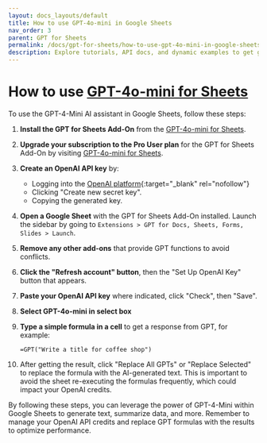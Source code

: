```yaml
---
layout: docs_layouts/default
title: How to use GPT-4o-mini in Google Sheets
nav_order: 3
parent: GPT for Sheets
permalink: /docs/gpt-for-sheets/how-to-use-gpt-4o-mini-in-google-sheets
description: Explore tutorials, API docs, and dynamic examples to get gpt-4o-mini in Google Sheets
---
```


# How to use [GPT-4o-mini for Sheets](/gpt-for-sheets/)

To use the GPT-4-Mini AI assistant in Google Sheets, follow these steps:

1. **Install the GPT for Sheets Add-On** from the [GPT-4o-mini for Sheets](https://workspace.google.com/marketplace/app/gpt_for_docs_sheets_forms_slides/466607203252).

2. **Upgrade your subscription to the Pro User plan** for the GPT for Sheets Add-On by visiting [GPT-4o-mini for Sheets](/gpt-for-sheets/).

3. **Create an OpenAI API key** by:
   - Logging into the [OpenAI platform](https://platform.openai.com/account/api-keys){:target="_blank" rel="nofollow"}
   - Clicking "Create new secret key".
   - Copying the generated key.

4. **Open a Google Sheet** with the GPT for Sheets Add-On installed. Launch the sidebar by going to `Extensions > GPT for Docs, Sheets, Forms, Slides > Launch`.

5. **Remove any other add-ons** that provide GPT functions to avoid conflicts.

6. **Click the "Refresh account" button**, then the "Set Up OpenAI Key" button that appears.

7. **Paste your OpenAI API key** where indicated, click "Check", then "Save".
8. **Select GPT-4o-mini in select box**

9. **Type a simple formula in a cell** to get a response from GPT, for example:
   ```plaintext
   =GPT("Write a title for coffee shop")
   ```

10. After getting the result, click "Replace All GPTs" or "Replace Selected" to replace the formula with the AI-generated text. This is important to avoid the sheet re-executing the formulas frequently, which could impact your OpenAI credits.

By following these steps, you can leverage the power of GPT-4-Mini within Google Sheets to generate text, summarize data, and more. Remember to manage your OpenAI API credits and replace GPT formulas with the results to optimize performance.
